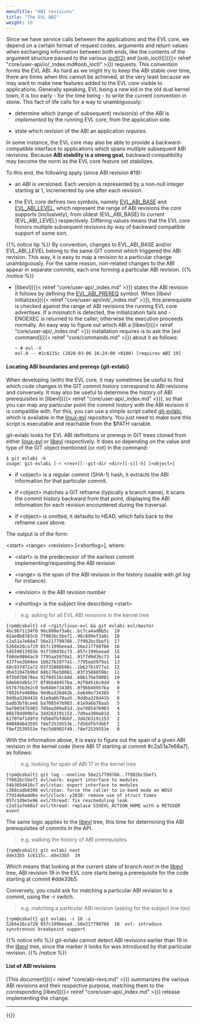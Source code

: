 ```yaml
---
menuTitle: "ABI revisions"
title: "The EVL ABI"
weight: 10
---
```


Since we have service calls between the applications and the EVL core,
we depend on a certain format of request codes, arguments and return
values when exchanging information between both ends, like the
contents of the argument structure passed to the various
[ioctl(2)](http://man7.org/linux/man-pages/man2/ioctl.2.html) and
[oob_ioctl()]({{< relref "core/user-api/io/_index.md#oob_ioctl" >}})
requests. This convention forms the EVL ABI. As hard as we might try
to keep the ABI stable over time, there are times when this cannot be
achieved, at the very least because we may want to make new features
added to the EVL core visible to applications. Generally speaking, EVL
being a new kid in the old dual kernel town, it is too early - for the
time being - to write the current convention in stone. This fact of
life calls for a way to unambiguously:

- determine which (range of subsequent) revision(s) of the ABI is
  _implemented_ by the running EVL core, from the application side.

- state which revision of the ABI an application _requires_.

In some instance, the EVL core may also be able to provide a
backward-compatible interface to applications which spans multiple
subsequent ABI revisions. Because **ABI stability is a strong goal**,
backward compatibility may become the norm as the EVL core feature set
stabilizes.

To this end, the following apply (since ABI revision #19):

- an ABI is versioned. Each version is represented by a non-null
  integer starting at 1, incremented by one after each revision.

- the EVL core defines two symbols, namely
  [EVL_ABI_BASE](https://git.xenomai.org/xenomai4/linux-evl/-/blob/37f57d73123c3b05b9b4f11d5cd3aa2768010dee/include/uapi/evl/control.h#L14)
  and
  [EVL_ABI_LEVEL](https://git.xenomai.org/xenomai4/linux-evl/-/blob/37f57d73123c3b05b9b4f11d5cd3aa2768010dee/include/uapi/evl/control.h#L21),
  which represent the range of ABI revisions the core supports
  (inclusively), from oldest (EVL_ABI_BASE) to current (EVL_ABI_LEVEL)
  respectively. Differing values means that the EVL core honors
  multiple subsequent revisions by way of backward compatible support
  of some sort.

{{% notice tip %}}
By convention, changes to EVL_ABI_BASE and/or
EVL_ABI_LEVEL belong to the same GIT commit which triggered the ABI
revision. This way, it is easy to map a revision to a particular
change unambiguously. For the same reason, non-related changes to the
ABI appear in separate commits, each one forming a particular ABI
revision.
{{% /notice %}}

- [libevl]({{< relref "core/user-api/_index.md" >}}) states the ABI
  revision it follows by defining the
  [EVL_ABI_PREREQ](https://git.xenomai.org/xenomai4/libevl/-/blob/d12db5d2688ca3aa06a738a924171ef5fe85c6ab/include/evl/evl.h#L25)
  symbol. When [libevl initializes]({{< relref
  "core/user-api/init/_index.md" >}}), this prerequisite is checked
  against the range of ABI revisions the running EVL core
  advertises. If a mismatch is detected, the initialization fails and
  -ENOEXEC is returned to the caller; otherwise the execution proceeds
  normally. An easy way to figure out which ABI a [libevl]({{< relref
  "core/user-api/_index.md" >}}) installation requires is to ask the
  [evl command]({{< relref "core/commands.md" >}}) about it as
  follows:

  ```
  ~ # evl -V
  evl.0 -- #1c6115c (2020-03-06 16:24:00 +0100) [requires ABI 19]
  ```

#### Locating ABI boundaries and prereqs {git-evlabi}

When developing (with) the EVL core, it may sometimes be useful to
find which code changes in the GIT commit history correspond to ABI
revisions and conversely. It may also be useful to determine the
history of ABI prerequisites in [libevl]({{< relref
"core/user-api/_index.md" >}}), so that you can map any particular
point the commit history with the ABI revision it is compatible
with. For this, you can use a simple script called
[git-evlabi](https://git.xenomai.org/xenomai4/linux-evl/-/blob/37f57d73123c3b05b9b4f11d5cd3aa2768010dee/scripts/git-evlabi),
which is available in the
[linux-evl](https://git.xenomai.org/xenomai4/linux-evl.git) repository. You
just need to make sure this script is executable and reachable from
the $PATH variable.

git-evlabi looks for EVL ABI definitions or prereqs in GIT trees
cloned from either
[linux-evl](https://git.xenomai.org/xenomai4/linux-evl.git) or
[libevl](https://git.xenomai.org/xenomai4/libevl.git) respectively. It does
so depending on the value and type of the GIT object mentioned (or
not) in the command:

```
$ git evlabi -h
usage: git-evlabi [-r <rev>][--git-dir <dir>][-s][-h] [<object>]
```

- if \<object\> is a regular commit (SHA-1) hash, it extracts the ABI
  information for that particular commit.

- if \<object\> matches a GIT refname (typically a branch name), it
  scans the commit history backward from that point, displaying the
  ABI information for each revision encountered during the traversal.

- if \<object\> is omitted, it defaults to HEAD, which falls back to
  the refname case above.

The output is of the form:

  \<start\> \<range\> \<revision\>  [\<shortlog\>], where:

  - \<start\> is the predecessor of the earliest commit
    implementing/requesting the ABI revision
    
  - \<range\> is the span of the ABI revision in the history (usable
    with _git log_ for instance).
    
  - \<revision\> is the ABI revision number
    
  - \<shortlog\> is the subject line describing \<start\>

> e.g. asking for all EVL ABI revisions in the kernel tree
```
{rpm@cobalt} cd ~/git/linux-evl && git evlabi evl/master
4bc9b71134f0 96c899ef3a6c..bc7ca4ad0b5c  19  
02ae0b8783cb 7f082bc5bef1..96c899ef3a6c  18  
c2a51a7e68a7 56e217799766..7f082bc5bef1  17  
5266e26ca729 857c199beead..56e217799766  16  
54559813955b 91f7d9d3bc73..857c199beead  15  
fb0de980dac9 7795aa5979a1..91f7d9d3bc73  14  
437fee2b84ee 1b627b1977a1..7795aa5979a1  13  
60c937d72a72 03f35888596c..1b627b1977a1  12  
db431047b9bd 68b176e50081..03f35888596c  11  
8f5b07b678ea 92f04516c8dd..68b176e50081  10  
b0eb03db5c77 8f9bb48957ba..92f04516c8dd   9  
b5f675b3e2c0 5e640e734385..8f9bb48957ba   8  
7892bfe4886e 9ddba326d41b..5e640e734385   7  
9ddba326d41b 61e9a6b78aa5..9ddba326d41b   6  
badb3bf8cee8 ba708547b903..61e9a6b78aa5   5  
ba708547b903 7d9aa309a81d..ba708547b903   4  
06b78dd09bfa 3dd263191153..7d9aa309a81d   3  
6170f4f1d9fd fd56dfbfdbbf..3dd263191153   2  
800484643595 f8ef2539553e..fd56dfbfdbbf   1  
f8ef2539553e fec5d8902f49..f8ef2539553e   0  
```

With the information above, it is easy to figure out the span of a
given ABI revision in the kernel code (here ABI 17 starting at commit
#c2a51a7e68a7), as follows:

> e.g. looking for span of ABI 17 in the kernel tree
```
{rpm@cobalt} git log --oneline 56e217799766..7f082bc5bef1
7f082bc5bef1 evl/work: export interface to modules
54b365d416c7 evl/stax: export interface to modules
c268cadb0396 evl/stax: force the caller to in-band mode on WOSX
77d1de6add6e evl/clock: y2038: remove use of struct timex
05fc1d0e5e96 evl/thread: fix rescheduling leak
c2a51a7e68a7 evl/thread: replace SIGEVL_ACTION_HOME with a RETUSER event
```

The same logic applies to the
[libevl](https://git.xenomai.org/xenomai4/libevl.git) tree, this time for
determining the ABI prerequisites of commits in the API.

> e.g. walking the history of ABI prerequisites
```
{rpm@cobalt} git evlabi next
dde33b5 1c6115c..dde33b5  19  
```

Which means that looking at the current state of branch _next_ in the
[libevl](https://git.xenomai.org/xenomai4/libevl.git) tree, ABI revision 19
in the EVL core starts being a prerequisite for the code starting at
commit #dde33b5.

Conversely, you could ask for matching a particular ABI revision to a
commit, using the -r switch.

> e.g. matching a particular ABI revision (asking for the subject line too)
```
{rpm@cobalt} git evlabi -r 16 -s
5266e26ca729 857c199beead..56e217799766  16  evl: introduce synchronous breakpoint support
```

{{% notice info %}}
git-evlabi cannot detect ABI revisions earlier than 19 in the
[libevl](https://git.xenomai.org/xenomai4/libevl.git) tree, since the
marker it looks for was introduced by that particular revision.
{{% /notice %}}

#### List of ABI revisions

[This document]({{< relref "core/abi-revs.md" >}}) summarizes the
various ABI revisions and their respective purpose, matching them to
the corresponding [libevl]({{< relref "core/user-api/_index.md" >}})
release implementing the change.

---

{{<lastmodified>}}
